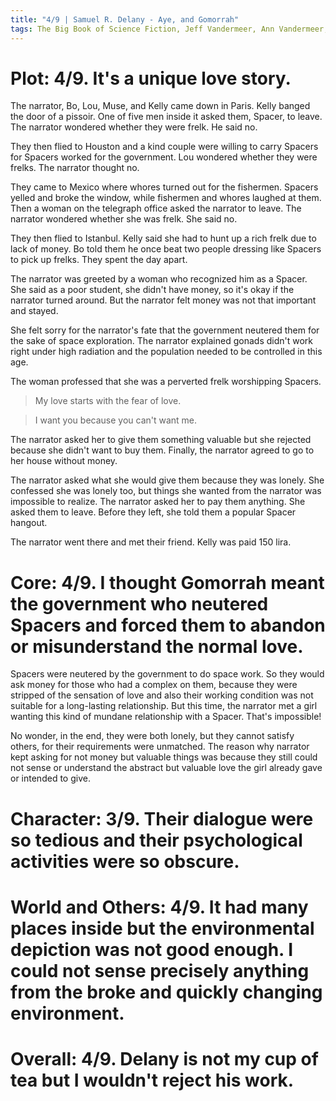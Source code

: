 ```yaml
---
title: "4/9 | Samuel R. Delany - Aye, and Gomorrah"
tags: The Big Book of Science Fiction, Jeff Vandermeer, Ann Vandermeer, short story, novelette, science fiction, 1942-, 1967
---
```


# Plot: 4/9. It's a unique love story.
The narrator, Bo, Lou, Muse, and Kelly came down in Paris. Kelly banged the door of a pissoir. One of five men inside it asked them, Spacer, to leave. The narrator wondered whether they were frelk. He said no.

They then flied to Houston and a kind couple were willing to carry Spacers for Spacers worked for the government. Lou wondered whether they were frelks. The narrator thought no.

They came to Mexico where whores turned out for the fishermen. Spacers yelled and broke the window, while fishermen and whores laughed at them. Then a woman on the telegraph office asked the narrator to leave. The narrator wondered whether she was frelk. She said no.

They then flied to Istanbul. Kelly said she had to hunt up a rich frelk due to lack of money. Bo told them he once beat two people dressing like Spacers to pick up frelks. They spent the day apart.

The narrator was greeted by a woman who recognized him as a Spacer. She said as a poor student, she didn't have money, so it's okay if the narrator turned around. But the narrator felt money was not that important and stayed.

She felt sorry for the narrator's fate that the government neutered them for the sake of space exploration. The narrator explained gonads didn't work right under high radiation and the population needed to be controlled in this age.

The woman professed that she was a perverted frelk worshipping Spacers.

> My love starts with the fear of love.

> I want you because you can't want me.

The narrator asked her to give them something valuable but she rejected because she didn't want to buy them. Finally, the narrator agreed to go to her house without money.

The narrator asked what she would give them because they was lonely. She confessed she was lonely too, but things she wanted from the narrator was impossible to realize. The narrator asked her to pay them anything. She asked them to leave. Before they left, she told them a popular Spacer hangout.

The narrator went there and met their friend. Kelly was paid 150 lira.

# Core: 4/9. I thought Gomorrah meant the government who neutered Spacers and forced them to abandon or misunderstand the normal love.
Spacers were neutered by the government to do space work. So they would ask money for those who had a complex on them, because they were stripped of the sensation of love and also their working condition was not suitable for a long-lasting relationship. But this time, the narrator met a girl wanting this kind of mundane relationship with a Spacer. That's impossible!

No wonder, in the end, they were both lonely, but they cannot satisfy others, for their requirements were unmatched. The reason why narrator kept asking for not money but valuable things was because they still could not sense or understand the abstract but valuable love the girl already gave or intended to give.




# Character: 3/9. Their dialogue were so tedious and their psychological activities were so obscure.



# World and Others: 4/9. It had many places inside but the environmental depiction was not good enough. I could not sense precisely anything from the broke and quickly changing environment.



# Overall: 4/9. Delany is not my cup of tea but I wouldn't reject his work.
